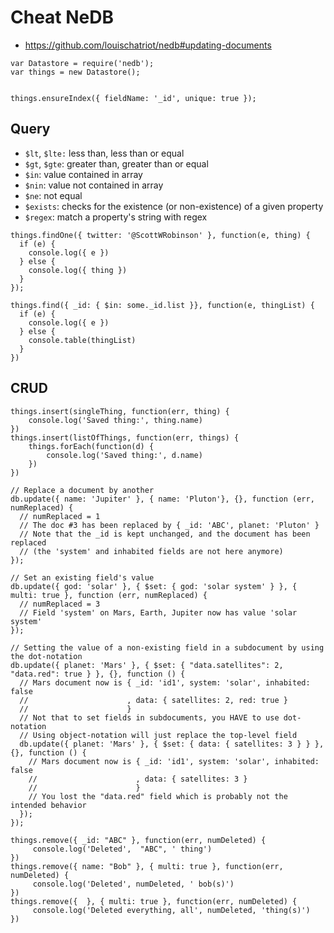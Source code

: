 # Cheat NeDB

- <https://github.com/louischatriot/nedb#updating-documents>

```
var Datastore = require('nedb');
var things = new Datastore();


things.ensureIndex({ fieldName: '_id', unique: true });
```

## Query

- `$lt`, `$lte:` less than, less than or equal
- `$gt`, `$gte`: greater than, greater than or equal
- `$in`: value contained in array
- `$nin`: value not contained in array
- `$ne`: not equal
- `$exists`: checks for the existence (or non-existence) of a given property
- `$regex`: match a property's string with regex

```
things.findOne({ twitter: '@ScottWRobinson' }, function(e, thing) {
  if (e) {
    console.log({ e })
  } else {
    console.log({ thing })
  }
});

things.find({ _id: { $in: some._id.list }}, function(e, thingList) {
  if (e) {
    console.log({ e })
  } else {
    console.table(thingList)
  }
})
```

## CRUD

```
things.insert(singleThing, function(err, thing) {
    console.log('Saved thing:', thing.name)
})
things.insert(listOfThings, function(err, things) {
    things.forEach(function(d) {
        console.log('Saved thing:', d.name)
    })
})

// Replace a document by another
db.update({ name: 'Jupiter' }, { name: 'Pluton'}, {}, function (err, numReplaced) {
  // numReplaced = 1
  // The doc #3 has been replaced by { _id: 'ABC', planet: 'Pluton' }
  // Note that the _id is kept unchanged, and the document has been replaced
  // (the 'system' and inhabited fields are not here anymore)
});

// Set an existing field's value
db.update({ god: 'solar' }, { $set: { god: 'solar system' } }, { multi: true }, function (err, numReplaced) {
  // numReplaced = 3
  // Field 'system' on Mars, Earth, Jupiter now has value 'solar system'
});

// Setting the value of a non-existing field in a subdocument by using the dot-notation
db.update({ planet: 'Mars' }, { $set: { "data.satellites": 2, "data.red": true } }, {}, function () {
  // Mars document now is { _id: 'id1', system: 'solar', inhabited: false
  //                      , data: { satellites: 2, red: true }
  //                      }
  // Not that to set fields in subdocuments, you HAVE to use dot-notation
  // Using object-notation will just replace the top-level field
  db.update({ planet: 'Mars' }, { $set: { data: { satellites: 3 } } }, {}, function () {
    // Mars document now is { _id: 'id1', system: 'solar', inhabited: false
    //                      , data: { satellites: 3 }
    //                      }
    // You lost the "data.red" field which is probably not the intended behavior
  });
});

things.remove({ _id: "ABC" }, function(err, numDeleted) {
     console.log('Deleted',  "ABC", ' thing')
})
things.remove({ name: "Bob" }, { multi: true }, function(err, numDeleted) {
     console.log('Deleted', numDeleted, ' bob(s)')
})
things.remove({  }, { multi: true }, function(err, numDeleted) {
     console.log('Deleted everything, all', numDeleted, 'thing(s)')
})
```
